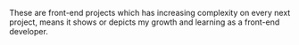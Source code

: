 These are front-end projects which has increasing complexity on every next project, means it shows or depicts my growth and learning as a front-end developer.
